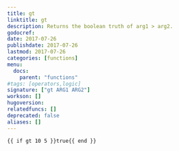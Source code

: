 ```yaml
---
title: gt
linktitle: gt
description: Returns the boolean truth of arg1 > arg2.
godocref:
date: 2017-07-26
publishdate: 2017-07-26
lastmod: 2017-07-26
categories: [functions]
menu:
  docs:
    parent: "functions"
#tags: [operators,logic]
signature: ["gt ARG1 ARG2"]
workson: []
hugoversion:
relatedfuncs: []
deprecated: false
aliases: []
---
```



```
{{ if gt 10 5 }}true{{ end }}
```
